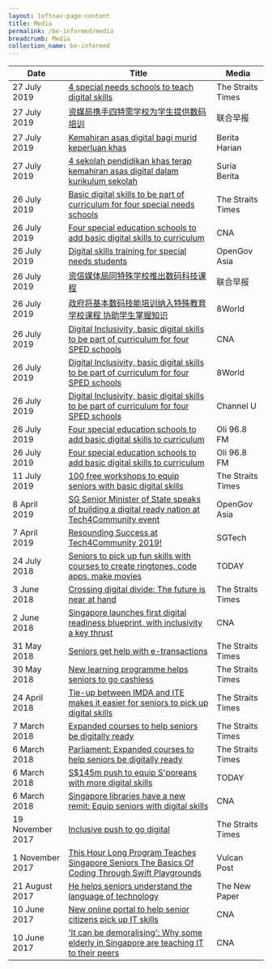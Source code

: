 ```yaml
---
layout: leftnav-page-content
title: Media
permalink: /be-informed/media
breadcrumb: Media
collection_name: be-informed
---
```


| Date | Title | Media |
|--|--|--|
| 27 July 2019 | <a href="https://www.straitstimes.com/singapore/4-special-needs-schools-to-teach-digital-skills" target="_blank">4 special needs schools to teach digital skills</a> | The Straits Times |
| 27 July 2019 | <a href="https://www.zaobao.com.sg/news/singapore/story20190727-975851" target="_blank">资媒局携手四特需学校为学生提供数码培训</a> | 联合早报 |
| 27 July 2019 | <a href="https://www.beritaharian.sg/setempat/kemahiran-asas-digital-bagi-murid-keperluan-khas" target="_blank">Kemahiran asas digital bagi murid keperluan khas</a> | Berita Harian |
| 27 July 2019 | <a href="https://berita.mediacorp.sg/mobilem/singapura/4-sekolah-pendidikan-khas-terap-kemahiran-asas-digital-dalam/4314024.html" target="_blank">4 sekolah pendidikan khas terap kemahiran asas digital dalam kurikulum sekolah</a> | Suria Berita |
| 26 July 2019 | <a href="https://www.straitstimes.com/tech/basic-digital-skills-to-be-part-of-curriculum-for-four-special-needs-schools" target="_blank">Basic digital skills to be part of curriculum for four special needs schools</a> | The Straits Times |
| 26 July 2019 | <a href="https://www.channelnewsasia.com/news/singapore/special-education-students-learn-basic-digital-skills-curriculum-11756338" target="_blank">Four special education schools to add basic digital skills to curriculum</a> | CNA |
| 26 July 2019 | <a href="https://www.opengovasia.com/digital-skills-training-for-special-needs-students/" target="_blank">Digital skills training for special needs students</a> | OpenGov Asia |
| 26 July 2019 | <a href="https://www.zaobao.com.sg/realtime/singapore/story20190726-975720" target="_blank">资信媒体局同特殊学校推出数码科技课程</a> | 联合早报 |
| 26 July 2019 | <a href="https://www.8world.com/news/singapore/article/digital-inclusion-festival-878181" target="_blank">政府将基本数码技能培训纳入特殊教育学校课程 协助学生掌握知识</a> | 8World |
| 26 July 2019 | <a href="http://article.isentia.asia/stream/nelmisreportview.aspx?file=20190726-t-CNAST-NEWS-221125-Digital+Inclusivity%2c.wmv&cc=SG&headline=Digital+Inclusivity%2c+basic+digital+skills+to+be+part+of+curriculum+for+four+SPED+schools" target="_blank">Digital Inclusivity, basic digital skills to be part of curriculum for four SPED schools</a> | CNA |
| 26 July 2019 | <a href="http://article.isentia.asia/stream/nelmisreportview.aspx?file=20190726-t-CH8NS-NEWS-222509-Digital+Inclusivity%2c.wmv&cc=SG&headline=Digital+Inclusivity%2c+basic+digital+skills+to+be+part+of+curriculum+for+four+SPED+schools%0a" target="_blank">Digital Inclusivity, basic digital skills to be part of curriculum for four SPED schools</a> | 8World |
| 26 July 2019 | <a href="http://article.isentia.asia/stream/nelmisreportview.aspx?file=20190726-t-CHU11-NEWS-232457-Digital+Inclusivity%2c.wmv&cc=SG&headline=Digital+Inclusivity%2c+basic+digital+skills+to+be+part+of+curriculum+for+four+SPED+schools%0a" target="_blank">Digital Inclusivity, basic digital skills to be part of curriculum for four SPED schools</a> | Channel U |
| 26 July 2019 | <a href="http://article.isentia.asia/stream/nelmisreportview.aspx?file=20190726-r-968RN-NEWS-200200-Four+special+educati.mp3&cc=SG&headline=Four+special+education+schools+to+add+basic+digital+skills+to+curriculum" target="_blank">Four special education schools to add basic digital skills to curriculum</a> | Oli 96.8 FM |
| 26 July 2019 | <a href="http://article.isentia.asia/stream/nelmisreportview.aspx?file=20190726-r-968RE-NEWS-190200-Four+special+educati.mp3&cc=SG&headline=Four+special+education+schools+to+add+basic+digital+skills+to+curriculum" target="_blank">Four special education schools to add basic digital skills to curriculum</a> | Oli 96.8 FM |
| 11 July 2019 | <a href="https://www.straitstimes.com/tech/100-free-workshops-to-equip-seniors-with-basic-digital-skills?xtor=CS3-18&utm_source=STiPhone&utm_medium=share&utm_term=2019-07-12%208%3A07%3A11" target="_blank">100 free workshops to equip seniors with basic digital skills</a> | The Straits Times |
| 8 April 2019 | <a href="https://www.opengovasia.com/sg-senior-minister-of-state-speaks-of-building-a-digital-ready-nation-at-tech4community-event/" target="_blank">SG Senior Minister of State speaks of building a digital ready nation at Tech4Community event</a> | OpenGov Asia |
| 7 April 2019 | <a href="https://www.sgtech.org.sg/SGTECH/Web/SGTech_News_2019/Apr19/Tech4Community_2019_Embracing_Digital_Readiness.aspx" target="_blank">Resounding Success at Tech4Community 2019!</a> | SGTech |
| 24 July 2018 | <a href="https://www.todayonline.com/singapore/seniors-pick-fun-skills-courses-create-ringtones-code-apps-make-movies" target="_blank">Seniors to pick up fun skills with courses to create ringtones, code apps, make movies</a> | TODAY |
| 3 June 2018 | <a href="https://www.straitstimes.com/tech/crossing-digital-divide-the-future-is-near-at-hand" target="_blank">Crossing digital divide: The future is near at hand</a> | The Straits Times |
| 2 June 2018| <a href="https://www.channelnewsasia.com/news/singapore/singapore-launches-first-digital-readiness-blueprint-with-10312390" target="_blank">Singapore launches first digital readiness blueprint, with inclusivity a key thrust</a> | CNA |
| 31 May 2018 | <a href="https://www.straitstimes.com/singapore/seniors-get-help-with-e-transactions" target="_blank">Seniors get help with e-transactions</a> | The Straits Times |
| 30 May 2018 | <a href="https://www.straitstimes.com/singapore/new-learning-programme-helps-seniors-to-go-cashless" target="_blank">New learning programme helps seniors to go cashless</a> | The Straits Times |
| 24 April 2018 | <a href="https://www.straitstimes.com/singapore/tie-up-between-imda-and-ite-makes-it-easier-for-seniors-to-pick-up-digital-skills" target="_blank">Tie-up between IMDA and ITE makes it easier for seniors to pick up digital skills</a> | The Straits Times |
| 7 March 2018 | <a href="https://www.straitstimes.com/singapore/expanded-courses-to-help-seniors-be-digitally-ready" target="_blank">Expanded courses to help seniors be digitally ready</a> | The Straits Times |
| 6 March 2018 | <a href="https://www.straitstimes.com/politics/parliament-expanded-courses-to-help-seniors-to-be-digitally-ready" target="_blank">Parliament: Expanded courses to help seniors be digitally ready</a> | The Straits Times |
| 6 March 2018 | <a href="https://www.todayonline.com/singapore/s145m-push-equip-sproeans-more-digital-skills" target="_blank">S$145m push to equip S'poreans with more digital skills</a> | TODAY |
| 6 March 2018 | <a href="https://www.channelnewsasia.com/news/singapore/singapore-libraries-have-a-new-remit-equip-seniors-with-digital-10016716" target="_blank">Singapore libraries have a new remit: Equip seniors with digital skills</a> | CNA |
| 19 November 2017  | <a href="https://www.straitstimes.com/singapore/inclusive-push-to-go-digital" target="_blank">Inclusive push to go digital</a> | The Straits Times |
| 1 November 2017 | <a href="https://vulcanpost.com/624814/hour-code-seniors-swift-playgrounds/" target="_blank">This Hour Long Program Teaches Singapore Seniors The Basics Of Coding Through Swift Playgrounds</a> | Vulcan Post |
| 21 August 2017 | <a href="https://www.tnp.sg/news/singapore/he-helps-seniors-understand-language-technology" target="_blank">He helps seniors understand the language of technology</a> | The New Paper |
| 10 June 2017 | <a href="https://www.channelnewsasia.com/news/singapore/new-online-portal-to-help-senior-citizens-pick-up-it-skills-8934970" target="_blank">New online portal to help senior citizens pick up IT skills</a> | CNA |
| 10 June 2017 | <a href="https://www.channelnewsasia.com/news/singapore/it-can-be-demoralising-why-some-elderly-in-singapore-are-8935264" target="_blank">'It can be demoralising': Why some elderly in Singapore are teaching IT to their peers</a> | CNA |

